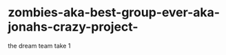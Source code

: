 zombies-aka-best-group-ever-aka-jonahs-crazy-project-
=====================================================

the dream team take 1
